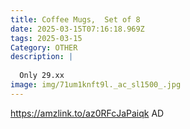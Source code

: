 ```yaml
---
title: Coffee Mugs,  Set of 8
date: 2025-03-15T07:16:18.969Z
tags: 2025-03-15
Category: OTHER
description: |
  
  Only 29.xx 
image: img/71um1knft9l._ac_sl1500_.jpg
---
```

https://amzlink.to/az0RFcJaPaiqk
AD